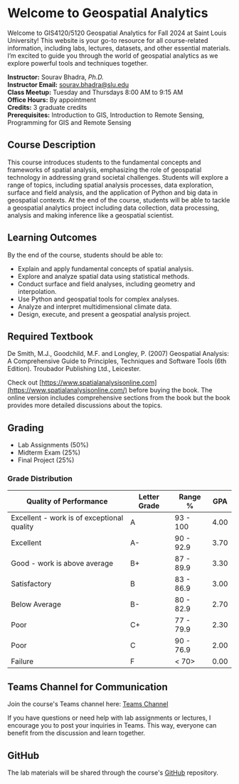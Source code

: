 # Welcome to Geospatial Analytics

Welcome to GIS4120/5120 Geospatial Analytics for Fall 2024 at Saint Louis University! This website is your go-to resource for all course-related information, including labs, lectures, datasets, and other essential materials. I’m excited to guide you through the world of geospatial analytics as we explore powerful tools and techniques together.

**Instructor:** Sourav Bhadra, *Ph.D.*  
**Instructor Email:** [sourav.bhadra@slu.edu](mailto:sourav.bhadra@slu.edu)  
**Class Meetup:** Tuesday and Thursdays 8:00 AM to 9:15 AM  
**Office Hours:** By appointment  
**Credits:** 3 graduate credits  
**Prerequisites:** Introduction to GIS, Introduction to Remote Sensing, Programming for GIS and Remote Sensing

## Course Description

This course introduces students to the fundamental concepts and frameworks of spatial analysis, emphasizing the role of geospatial technology in addressing grand societal challenges. Students will explore a range of topics, including spatial analysis processes, data exploration, surface and field analysis, and the application of Python and big data in geospatial contexts. At the end of the course, students will be able to tackle a geospatial analytics project including data collection, data processing, analysis and making inference like a geospatial scientist.  

## Learning Outcomes

By the end of the course, students should be able to:

- Explain and apply fundamental concepts of spatial analysis.
- Explore and analyze spatial data using statistical methods.
- Conduct surface and field analyses, including geometry and interpolation.
- Use Python and geospatial tools for complex analyses.
- Analyze and interpret multidimensional climate data.
- Design, execute, and present a geospatial analysis project.

## Required Textbook

De Smith, M.J., Goodchild, M.F. and Longley, P. (2007) Geospatial Analysis: A Comprehensive Guide to Principles, Techniques and Software Tools (6th Edition). Troubador Publishing Ltd., Leicester.

Check out [https://www.spatialanalysisonline.com](https://www.spatialanalysisonline.com/) before buying the book. The online version includes comprehensive sections from the book but the book provides more detailed discussions about the topics.

## Grading

- Lab Assignments (50%)
- Midterm Exam (25%)
- Final Project (25%)

### Grade Distribution

Quality of Performance | Letter Grade | Range % | GPA
---------|----------|---------|---------
Excellent - work is of exceptional quality | A | 93 - 100 | 4.00
Excellent | A- | 90 - 92.9 | 3.70
Good - work is above average | B+ | 87 - 89.9 | 3.30
Satisfactory | B | 83 - 86.9 | 3.00
Below Average | B- | 80 - 82.9 | 2.70
Poor | C+ | 77 - 79.9 | 2.30
Poor | C | 90 - 76.9 | 2.00
Failure | F | < 70> | 0.00

## Teams Channel for Communication

Join the course's Teams channel here: [Teams Channel](https://teams.microsoft.com/l/team/19%3APEqzaWkqB1w0uGwgcW1pEgWZqXuazXhdMWkBH7HOOzY1%40thread.tacv2/conversations?groupId=28a4b78b-6926-4ce3-bd21-00f4d220cb5e&tenantId=6711039e-c265-432c-b680-a3af66790e06)

If you have questions or need help with lab assignments or lectures, I encourage you to post your inquiries in Teams. This way, everyone can benefit from the discussion and learn together.

## GitHub

The lab materials will be shared through the course's [GitHub](https://github.com/souravbhadra/GIS5120) repository.


```{tableofcontents}
```
